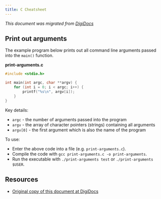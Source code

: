 ```yaml
---
title: C Cheatsheet
---
```


*This document was migrated from [DigiDocs](https://digipie.github.io/digidocs/c/arguments/)*

## Print out arguments

The example program below prints out all command line arguments passed into the `main()` function.

**print-arguments.c**
```c
#include <stdio.h>

int main(int argc, char **argv) {
    for (int i = 0; i < argc; i++) {
        printf("%s\n", argv[i]);
    }
}
```

Key details:

- `argc` - the number of arguments passed into the program
- `argv` - the array of character pointers (strings) containing all arguments
- `argv[0]` - the first argument which is also the name of the program

To use:

- Enter the above code into a file (e.g. `print-arguments.c`).
- Compile the code with `gcc print-arguments.c -o print-arguments`.
- Run the executable with `./print-arguments test` or `./print-arguments $USER`.

## Resources

- [Original copy of this document at DigiDocs](https://digipie.github.io/digidocs/c/arguments/)